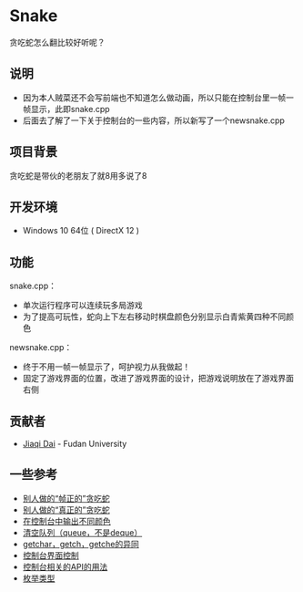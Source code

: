 # Snake

贪吃蛇怎么翻比较好听呢？

## 说明

- 因为本人贼菜还不会写前端也不知道怎么做动画，所以只能在控制台里一帧一帧显示，此即snake.cpp
- 后面去了解了一下关于控制台的一些内容，所以新写了一个newsnake.cpp

## 项目背景

贪吃蛇是带伙的老朋友了就8用多说了8

## 开发环境

- Windows 10 64位 ( DirectX 12 )

## 功能

snake.cpp：

- 单次运行程序可以连续玩多局游戏
- 为了提高可玩性，蛇向上下左右移动时棋盘颜色分别显示白青紫黄四种不同颜色

newsnake.cpp：

- 终于不用一帧一帧显示了，呵护视力从我做起！
- 固定了游戏界面的位置，改进了游戏界面的设计，把游戏说明放在了游戏界面右侧

## 贡献者

- [Jiaqi Dai](https://github.com/jqdai) - Fudan University

## 一些参考

- [别人做的“帧正的”贪吃蛇](https://blog.csdn.net/timerzip/article/details/83719740)
- [别人做的“真正的”贪吃蛇](https://blog.csdn.net/ganyonjie/article/details/91387649)
- [在控制台中输出不同颜色](https://blog.csdn.net/shinef/article/details/95026723)
- [清空队列（queue，不是deque）](https://www.cnblogs.com/zhonghuasong/p/7524624.html)
- [getchar，getch，getche的异同](https://blog.csdn.net/qq_28311415/article/details/81167211)
- [控制台界面控制](https://blog.csdn.net/bnb45/article/details/7934840)
- [控制台相关的API的用法](https://www.cnblogs.com/lanhaicode/p/10498497.html)
- [枚举类型](https://www.runoob.com/w3cnote/cpp-enum-intro.html)
